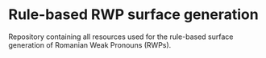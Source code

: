 # Rule-based RWP surface generation
Repository containing all resources used for the rule-based surface generation of Romanian Weak Pronouns (RWPs).
